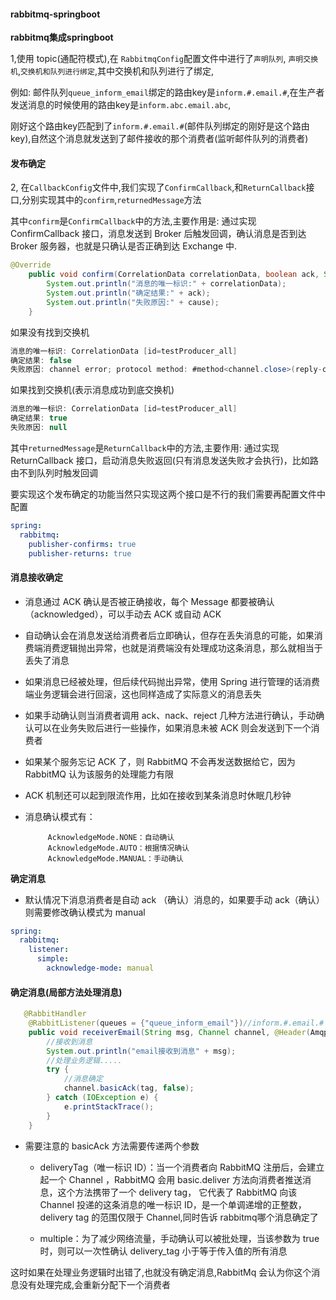 #### rabbitmq-springboot

**rabbitmq集成springboot**

1,使用 topic(通配符模式),在 `RabbitmqConfig`配置文件中进行了`声明队列`,  `声明交换机`,`交换机和队列进行绑定`,其中交换机和队列进行了绑定,

例如: 邮件队列`queue_inform_email`绑定的路由key是`inform.#.email.#`,在生产者发送消息的时候使用的路由key是`inform.abc.email.abc`,

刚好这个路由key匹配到了`inform.#.email.#`(邮件队列绑定的刚好是这个路由key),自然这个消息就发送到了邮件接收的那个消费者(监听邮件队列的消费者)

#### 发布确定

2, 在`CallbackConfig`文件中,我们实现了`ConfirmCallback`,和`ReturnCallback`接口,分别实现其中的`confirm`,`returnedMessage`方法

其中`confirm`是`ConfirmCallback`中的方法,主要作用是: 通过实现 ConfirmCallback 接口，消息发送到 Broker 后触发回调，确认消息是否到达 Broker 服务器，也就是只确认是否正确到达 Exchange 中.

```java
@Override
    public void confirm(CorrelationData correlationData, boolean ack, String cause) {
        System.out.println("消息的唯一标识:" + correlationData);
        System.out.println("确定结果:" + ack);
        System.out.println("失败原因:" + cause);
    }
```
如果没有找到交换机

```java
消息的唯一标识: CorrelationData [id=testProducer_all]
确定结果: false
失败原因: channel error; protocol method: #method<channel.close>(reply-code=404, reply-text=NOT_FOUND - no exchange 'exchange_topics_inform' in vhost '/', class-id=60, method-id=40)
```
如果找到交换机(表示消息成功到底交换机)

```java
消息的唯一标识: CorrelationData [id=testProducer_all]
确定结果: true
失败原因: null
```

其中`returnedMessage`是`ReturnCallback`中的方法,主要作用: 通过实现 ReturnCallback 接口，启动消息失败返回(只有消息发送失败才会执行)，比如路由不到队列时触发回调

要实现这个发布确定的功能当然只实现这两个接口是不行的我们需要再配置文件中配置

```yml
spring:
  rabbitmq:
    publisher-confirms: true 
    publisher-returns: true 

```
#### 消息接收确定

* 消息通过 ACK 确认是否被正确接收，每个 Message 都要被确认（acknowledged），可以手动去 ACK 或自动 ACK

* 自动确认会在消息发送给消费者后立即确认，但存在丢失消息的可能，如果消费端消费逻辑抛出异常，也就是消费端没有处理成功这条消息，那么就相当于丢失了消息

* 如果消息已经被处理，但后续代码抛出异常，使用 Spring 进行管理的话消费端业务逻辑会进行回滚，这也同样造成了实际意义的消息丢失

* 如果手动确认则当消费者调用 ack、nack、reject 几种方法进行确认，手动确认可以在业务失败后进行一些操作，如果消息未被 ACK 则会发送到下一个消费者

* 如果某个服务忘记 ACK 了，则 RabbitMQ 不会再发送数据给它，因为 RabbitMQ 认为该服务的处理能力有限

* ACK 机制还可以起到限流作用，比如在接收到某条消息时休眠几秒钟

* 消息确认模式有：

           AcknowledgeMode.NONE：自动确认
           AcknowledgeMode.AUTO：根据情况确认
           AcknowledgeMode.MANUAL：手动确认

**确定消息** 

* 默认情况下消息消费者是自动 ack （确认）消息的，如果要手动 ack（确认）则需要修改确认模式为 manual  

```yml
spring:
  rabbitmq:
    listener:
      simple:
        acknowledge-mode: manual

```

#### 确定消息(局部方法处理消息)

```java
   @RabbitHandler
    @RabbitListener(queues = {"queue_inform_email"})//inform.#.email.#
    public void receiverEmail(String msg, Channel channel, @Header(AmqpHeaders.DELIVERY_TAG) long tag) {
        //接收到消息
        System.out.println("email接收到消息" + msg);
        //处理业务逻辑.....
        try {
            //消息确定
            channel.basicAck(tag, false);
        } catch (IOException e) {
            e.printStackTrace();
        }
    }
```

* 需要注意的 basicAck 方法需要传递两个参数

    * deliveryTag（唯一标识 ID）：当一个消费者向 RabbitMQ 注册后，会建立起一个 Channel ，RabbitMQ 会用 basic.deliver 方法向消费者推送消息，这个方法携带了一个 delivery tag， 它代表了 RabbitMQ 向该 Channel 投递的这条消息的唯一标识 ID，是一个单调递增的正整数，delivery tag 的范围仅限于 Channel,同时告诉 rabbitmq哪个消息确定了
      
    * multiple：为了减少网络流量，手动确认可以被批处理，当该参数为 true 时，则可以一次性确认 delivery_tag 小于等于传入值的所有消息
      
这时如果在处理业务逻辑时出错了,也就没有确定消息,RabbitMq 会认为你这个消息没有处理完成,会重新分配下一个消费者    

